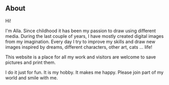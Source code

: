 ## About

Hi!

I'm Alla. Since childhood it has been my passion to draw using different media. During the last couple of years, I have mostly created digital images from my imagination. Every day I try to improve my skills and draw new images inspired by dreams, different characters, other art, cats … life!

This website is a place for all my work and visitors are welcome to save pictures and print them.

I do it just for fun. It is my hobby. It makes me happy. Please join part of my world and smile with me.
